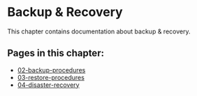 # Backup & Recovery

This chapter contains documentation about backup & recovery.

## Pages in this chapter:
- [02-backup-procedures](./02-backup-procedures.md)
- [03-restore-procedures](./03-restore-procedures.md)
- [04-disaster-recovery](./04-disaster-recovery.md)
